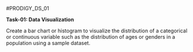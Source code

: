 #PRODIGY_DS_01

**Task-01: Data Visualization**

Create a bar chart or histogram to visualize the distribution of a categorical or continuous variable such as the distribution of ages or genders in a population using a sample dataset.
